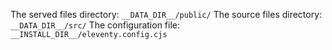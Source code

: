 The served files directory: `__DATA_DIR__/public/`
The source files directory: `__DATA_DIR__/src/`
The configuration file: `__INSTALL_DIR__/eleventy.config.cjs`
